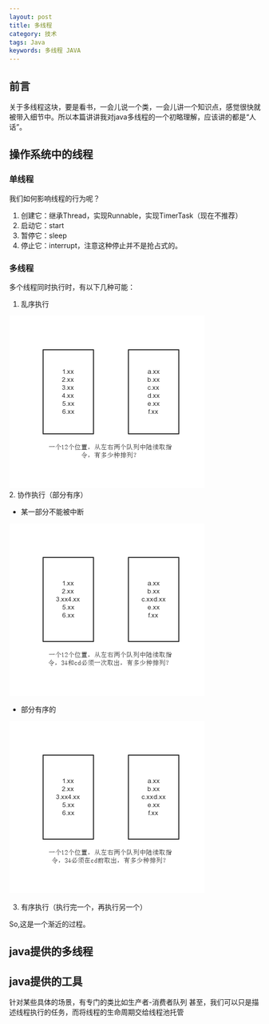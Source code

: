 ```yaml
---
layout: post
title: 多线程
category: 技术
tags: Java
keywords: 多线程 JAVA
---
```


## 前言 

关于多线程这块，要是看书，一会儿说一个类，一会儿讲一个知识点，感觉很快就被带入细节中。所以本篇讲讲我对java多线程的一个初略理解，应该讲的都是“人话”。

## 操作系统中的线程

### 单线程

我们如何影响线程的行为呢？

1. 创建它：继承Thread，实现Runnable，实现TimerTask（现在不推荐）
2. 启动它：start
3. 暂停它：sleep
4. 停止它：interrupt，注意这种停止并不是抢占式的。


### 多线程

多个线程同时执行时，有以下几种可能：

1. 乱序执行

 ![Alt text](/public/upload/threads_wuxu.png)    
2. 协作执行（部分有序）

  - 某一部分不能被中断
 
   ![Alt text](/public/upload/threads_bufenyouxu.png)  
  - 部分有序的
  
  ![Alt text](/public/upload/threads_bufenyouxu2.png)  
   

3. 有序执行（执行完一个，再执行另一个）

So,这是一个渐近的过程。

## java提供的多线程

## java提供的工具

针对某些具体的场景，有专门的类比如生产者-消费者队列
甚至，我们可以只是描述线程执行的任务，而将线程的生命周期交给线程池托管
